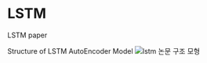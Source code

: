 # LSTM

LSTM paper

Structure of LSTM AutoEncoder Model
![lstm 논문 구조 모형](https://user-images.githubusercontent.com/62234351/140009378-bc264b44-f44e-4cda-b2f7-8189fc55b09f.PNG)
